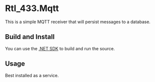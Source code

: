# Rtl_433.Mqtt

This is a simple MQTT receiver that will persist messages to a database.

## Build and Install

You can use the [.NET SDK](https://dot.net/download) to build and run the source.

## Usage

Best installed as a service.
